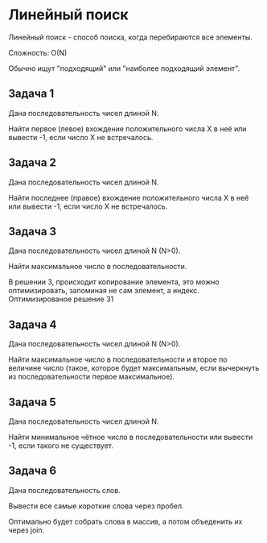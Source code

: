 # Линейный поиск

Линейный поиск - способ поиска, когда перебираются все элементы.

Сложность: O(N)

Обычно ищут "подходящий" или "наиболее подходящий элемент".

## Задача 1

Дана последовательность чисел длиной N.

Найти первое (левое) вхождение положительного числа X в неё или вывести -1, если число X не встречалось.

## Задача 2

Дана последовательность чисел длиной N.

Найти последнее (правое) вхождение положительного числа X в неё или вывести -1, если число X не встречалось.

## Задача 3

Дана последовательность чисел длиной N (N>0).

Найти максимальное число в последовательности.

В решении 3, происходит копирование элемента, это можно оптимизировать, запоминая не сам элемент, а индекс. Оптимизированое решение 31

## Задача 4

Дана последовательность чисел длиной N (N>0).

Найти максимальное число в последовательности и второе по величине число (такое, которое будет максимальным, если вычеркнуть из последовательности первое максимальное).

## Задача 5

Дана последовательность чисел длиной N.

Найти минимальное чётное число в последовательности или вывести -1, если такого не существует.

## Задача 6 

Дана последовательность слов.

Вывести все самые короткие слова через пробел.

Оптимально будет собрать слова в массив, а потом объеденить их через join.